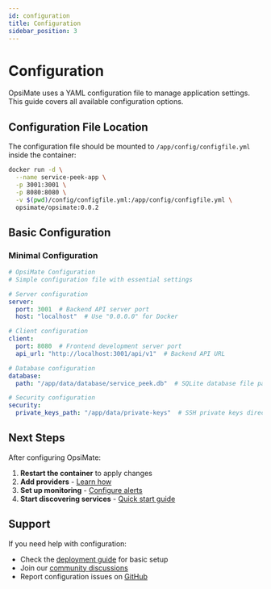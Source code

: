 ```yaml
---
id: configuration
title: Configuration
sidebar_position: 3
---
```


# Configuration

OpsiMate uses a YAML configuration file to manage application settings. This guide covers all available configuration options.

## Configuration File Location

The configuration file should be mounted to `/app/config/configfile.yml` inside the container:

```bash
docker run -d \
  --name service-peek-app \
  -p 3001:3001 \
  -p 8080:8080 \
  -v $(pwd)/config/configfile.yml:/app/config/configfile.yml \
  opsimate/opsimate:0.0.2
```

## Basic Configuration

### Minimal Configuration

```yaml title="configfile.yml"
# OpsiMate Configuration
# Simple configuration file with essential settings

# Server configuration
server:
  port: 3001  # Backend API server port
  host: "localhost"  # Use "0.0.0.0" for Docker

# Client configuration  
client:
  port: 8080  # Frontend development server port
  api_url: "http://localhost:3001/api/v1"  # Backend API URL

# Database configuration
database:
  path: "/app/data/database/service_peek.db"  # SQLite database file path (mounted volume)

# Security configuration
security:
  private_keys_path: "/app/data/private-keys"  # SSH private keys directory (mounted volume)

```

## Next Steps

After configuring OpsiMate:

1. **Restart the container** to apply changes
2. **Add providers** - [Learn how](adding-providers)
3. **Set up monitoring** - [Configure alerts](../features/alerts)
4. **Start discovering services** - [Quick start guide](quick-start)

## Support

If you need help with configuration:

- Check the [deployment guide](deploy) for basic setup
- Join our [community discussions](https://github.com/opsimate/opsimate/discussions)
- Report configuration issues on [GitHub](https://github.com/opsimate/opsimate/issues)
